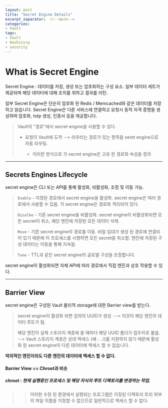 ```yaml
---
layout: post
title: "Secret Engine Details"
excerpt_separator:  <!--more-->
categories:
- Vault
tags:
- Vault
- Hashicorp
- security
---
```


<!--more-->

# What is Secret Engine

Secret Engine : 데이터를 저장, 생성 또는 암호화하는 구성 요소. 일부 데이터 세트가 제공되며 해당 데이터에 대해 조치를 취하고 결과를 리턴.

일부 Secret Engine은 단순히 암호화 된 Redis / Memcached와 같은 데이터를 저장하고 읽습니다. 
Secret Engine은 다른 서비스에 연결하고 요청시 동적 자격 증명을 생성하며 암호화, totp 생성, 인증서 등을 제공합니다.

> Vault의 "경로"에서 secret engine을 사용할 수 있다.<br>
> * 요청이 Vault에 도착 --> 라우터는 경로가 있는 항목을 seret engine으로 자동 라우팅. <br>
>
>   * 이러한 방식으로 각 secret engine은 고유 한 경로와 속성을 정의


-------------


## Secrets Engines Lifecycle 

secret engine은 CLI 또는 API를 통해 활성화, 비활성화, 조정 및 이동 가능.


> `Enable` - 지정된 경로에서 secret engine을 활성화. secret engine은 여러 경로에서 사용할 수 있음. 각 secret engine은 경로와 격리되어 있다.
> 
> `Disalbe` - 기존 secret engine을 비활성화. secret engine이 비활성화되면 모든 secret이 취소, 해당 엔진에 저장된 모든 데이터 삭제.
> 
> `Move` - 기존 secret engine의 경로를 이동. 비밀 임대가 생성 된 경로에 연결되어 있기 때문에 이 프로세스를 시행하면 모든 secret을 취소함. 엔진에 저장된 구성 데이터는 이동을 통해 지속됨.
> 
> `Tune` - TTL과 같은 secret engine의 글로벌 구성을 조정합니다.

secret engine이 활성화되면 자체 API에 따라 경로에서 직접 엔진과 상호 작용할 수 있다.





-------------


## Barrier View


secret engine은 구성된 Vault 물리적 storage에 대한 Barrier view를 받는다. 

> secret engine이 활성화 되면 임의의 UUID가 생성. --> 이것이 해당 엔진의 데이터 루트가 됨. 
> 
> 해당 엔진이 실제 스토리지 계층에 쓸 때마다 해당 UUID 폴더가 접두어로 붙음. 
> --> Vault 스토리지 계층은 상대 액세스 (예 : ../)를 지원하지 않기 때문에 활성화 된 secret engine이 다른 데이터에 액세스 할 수 없습니다.

**악의적인 엔진이라도 다른 엔진의 데이터에 액세스 할 수 없다.**

#### Barrier View == Chroot과 비슷

##### chroot : 현재 실행중인 프로세스 및 해당 자식의 루트 디렉토리를 변경하는 작업. 

>> 이러한 수정 된 환경에서 실행되는 프로그램은 지정된 디렉토리 트리 외부의 파일 이름을 지정할 수 없으므로 일반적으로 액세스 할 수 없다.